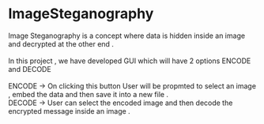# ImageSteganography
Image Steganography is a concept where data is hidden inside an image and decrypted at the other end . </br> </br>
In this project , we have developed GUI which will have 2 options ENCODE and DECODE </br> </br>
ENCODE -> On clicking this button User will be propmted to select an image , embed the  data  and then save it into a new file . </br>
DECODE -> User can select the encoded image and then decode the encrypted message inside an image .
